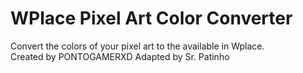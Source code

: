 <h1>WPlace Pixel Art Color Converter</h1>
<div>
  Convert the colors of your pixel art to the available in Wplace.
</div>
<div>
  Created by PONTOGAMERXD
  Adapted by Sr. Patinho
  </div>
